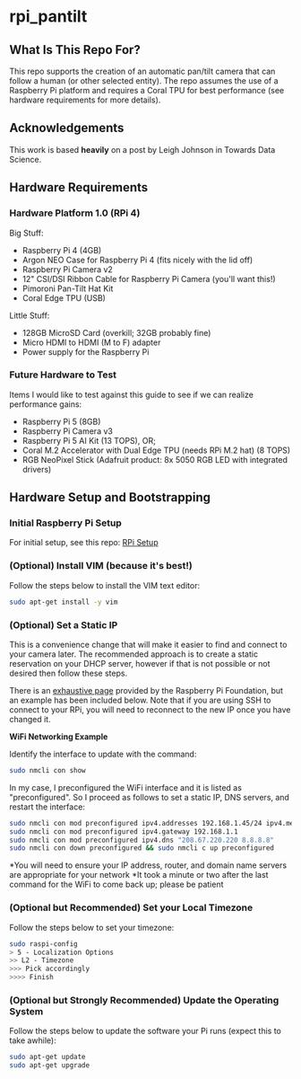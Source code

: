 # rpi_pantilt

## What Is This Repo For?
This repo supports the creation of an automatic pan/tilt camera that can follow a human (or other selected entity).  The repo assumes the use of a Raspberry Pi platform and requires a Coral TPU for best performance (see hardware requirements for more details).

## Acknowledgements
This work is based __heavily__ on a post by Leigh Johnson in Towards Data Science.


## Hardware Requirements

### Hardware Platform 1.0 (RPi 4)
Big Stuff:
- Raspberry Pi 4 (4GB)
- Argon NEO Case for Raspberry Pi 4 (fits nicely with the lid off)
- Raspberry Pi Camera v2
- 12" CSI/DSI Ribbon Cable for Raspberry Pi Camera (you'll want this!)
- Pimoroni Pan-Tilt Hat Kit
- Coral Edge TPU (USB)

Little Stuff:
- 128GB MicroSD Card (overkill; 32GB probably fine)
- Micro HDMI to HDMI (M to F) adapter
- Power supply for the Raspberry Pi

### Future Hardware to Test
Items I would like to test against this guide to see if we can realize performance gains:
- Raspberry Pi 5 (8GB)
- Raspberry Pi Camera v3
- Raspberry Pi 5 AI Kit (13 TOPS), OR;
- Coral M.2 Accelerator with Dual Edge TPU (needs RPi M.2 hat) (8 TOPS)
- RGB NeoPixel Stick (Adafruit product: 8x 5050 RGB LED with integrated drivers)


## Hardware Setup and Bootstrapping

### Initial Raspberry Pi Setup
For initial setup, see this repo: [RPi Setup](https://github.com/mrccie/rpi_setup)


### (Optional) Install VIM (because it's best!)

Follow the steps below to install the VIM text editor:
```sh
sudo apt-get install -y vim
```

### (Optional) Set a Static IP

This is a convenience change that will make it easier to find and connect to your camera later.  The recommended approach is to create a static reservation on your DHCP server, however if that is not possible or not desired then follow these steps.

There is an [exhaustive page](https://www.raspberrypi.org/documentation/configuration/tcpip/) provided by the Raspberry Pi Foundation, but an example has been included below.  Note that if you are using SSH to connect to your RPi, you will need to reconnect to the new IP once you have changed it.

__WiFi Networking Example__

Identify the interface to update with the command:
```sh
sudo nmcli con show
```

In my case, I preconfigured the WiFi interface and it is listed as "preconfigured".  So I proceed as follows to set a static IP, DNS servers, and restart the interface:
```sh
sudo nmcli con mod preconfigured ipv4.addresses 192.168.1.45/24 ipv4.method manual
sudo nmcli con mod preconfigured ipv4.gateway 192.168.1.1
sudo nmcli con mod preconfigured ipv4.dns "208.67.220.220 8.8.8.8"
sudo nmcli con down preconfigured && sudo nmcli c up preconfigured
```
*You will need to ensure your IP address, router, and domain name servers are appropriate for your network
*It took a minute or two after the last command for the WiFi to come back up; please be patient

### (Optional but Recommended) Set your Local Timezone

Follow the steps below to set your timezone:
```sh
sudo raspi-config
> 5 - Localization Options
>> L2 - Timezone
>>> Pick accordingly
>>>> Finish
```

### (Optional but Strongly Recommended) Update the Operating System

Follow the steps below to update the software your Pi runs (expect this to take awhile):
```sh
sudo apt-get update
sudo apt-get upgrade
```


